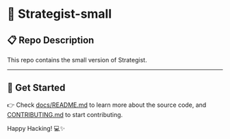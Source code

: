 
# 🌟 Strategist-small

## 📋 Repo Description

This repo contains the small version of Strategist.

---

## 🚀 Get Started
👉 Check [docs/README.md](docs/README.md) to learn more about the source code, and [CONTRIBUTING.md](https://github.com/intelligenxe/.github/blob/main/CONTRIBUTING.md) to start contributing.

Happy Hacking! 💻✨
